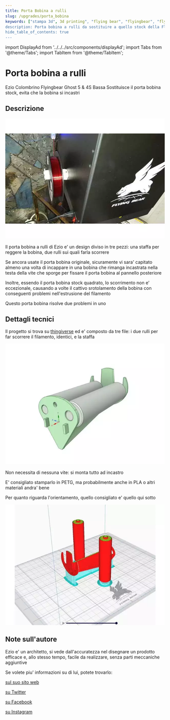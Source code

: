 ```yaml
---
title: Porta Bobina a rulli
slug: /upgrades/porta_bobina
keywords: ["stampa 3d", 3d printing", "flying bear", "flyingbear", "flying bear ghost", "flyingbear ghost", "flyingbear ghost 5", "flying bear ghost 5", "flyingbear ghost firmware", "flyingbear ghost upgrade"]
description: Porta bobina a rulli da sostituire a quello stock della Flyingbear Ghost 5 e Flyingbear Ghost 4s
hide_table_of_contents: true
---
```


import DisplayAd from '../../../src/components/displayAd';
import Tabs from '@theme/Tabs';
import TabItem from '@theme/TabItem';

# Porta bobina a rulli

<Tabs>
  <TabItem value="author" label="Autore">
    Ezio Colombrino
  </TabItem>
  <TabItem value="machine" label="Macchina">
    Flyingbear Ghost 5 & 4S
  </TabItem>
  <TabItem value="difficulty" label="Difficolta'">
    Bassa
  </TabItem>
  <TabItem value="Scopo" label="Scopo">
    Sostituisce il porta bobina stock, evita che la bobina si incastri
  </TabItem>
</Tabs>

## Descrizione

<div style={{marginBottom:"10px"}}>
<a href="/img/upgrades/portaBobina/portaBobinaThumbnail.webp" target="_blank">
    <img style={{float: "left", marginRight: "30px", height:"100%", width: "320px", height:"420px"}} src="/img/upgrades/portaBobina/portaBobinaThumbnail.webp"/>
</a>



Il porta bobina a rulli di Ezio e' un design diviso in tre pezzi: una staffa per reggere la bobina, due rulli sui quali farla scorrere

Se ancora usate il porta bobina originale, sicuramente vi sara' capitato almeno una volta di incappare in una bobina che rimanga incastrata nella testa della vite che sporge per fissare il porta bobina al pannello posteriore

Inoltre, essendo il porta bobina stock quadrato, lo scorrimento non e' eccezionale, causando a volte il cattivo srotolamento della bobina con conseguenti problemi nell'estrusione del filamento

Questo porta bobina risolve due problemi in uno
</div>

<div style={{clear:"both"}}/>

## Dettagli tecnici

Il progetto si trova su [thingiverse](https://www.thingiverse.com/thing:5252729) ed e' composto da tre file: i due rulli per far scorrere il filamento, identici, e la staffa

[![Flyingbear Ghost - Porta Bobina - Render](/img/upgrades/portaBobina/portaBobinaRender.webp)](/img/upgrades/portaBobina/portaBobinaRender.webp)

Non necessita di nessuna vite: si monta tutto ad incastro

E' consigliato stamparlo in PETG, ma probabilmente anche in PLA o altri materiali andra' bene

Per quanto riguarda l'orientamento, quello consigliato e' quello qui sotto

[![Flyingbear Ghost - Porta Bobina - Orientamento](/img/upgrades/portaBobina/portaBobinaOrientamento.webp)](/img/upgrades/portaBobina/portaBobinaOrientamento.webp)

<DisplayAd/>

## Note sull'autore

Ezio e' un architetto, si vede dall'accuratezza nel disegnare un prodotto efficace e, allo stesso tempo, facile da realizzare, senza parti meccaniche aggiuntive

Se volete piu' informazioni su di lui, potete trovarlo:

[sul suo sito web](https://www.lunedesign.it/)

[su Twitter](http://twitter.com/lune_design)

[su Facebook](https://www.facebook.com/ezio.colombrino/)

[su Instagram](https://www.instagram.com/lunedesign.it/)
